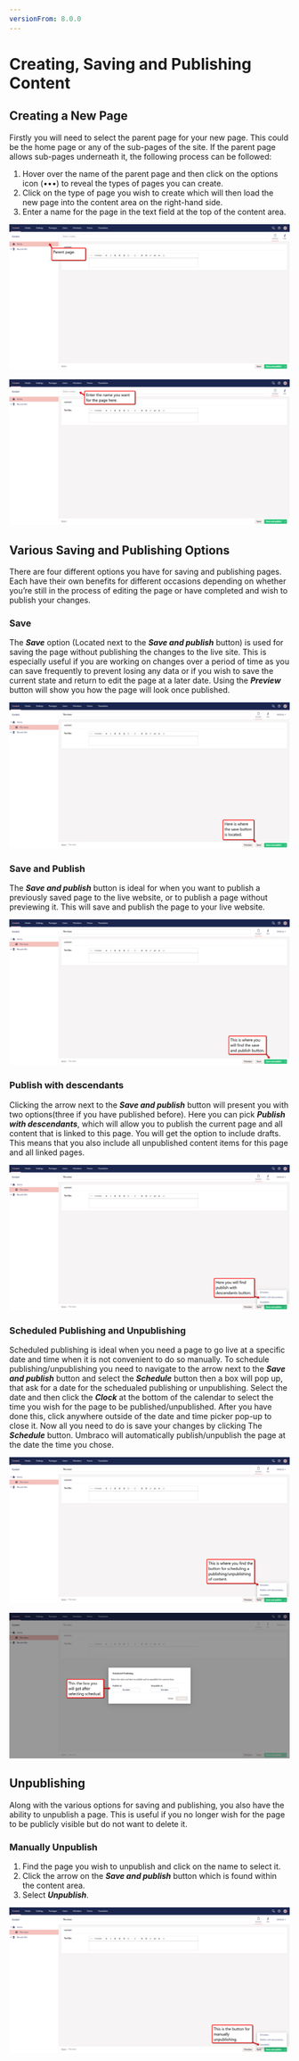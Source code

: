 ```yaml
---
versionFrom: 8.0.0
---
```


# Creating, Saving and Publishing Content

## Creating a New Page

Firstly you will need to select the parent page for your new page. This could be the home page or any of the sub-pages of the site. If the parent page allows sub-pages underneath it, the following process can be followed:

1. Hover over the name of the parent page and then click on the options icon (•••) to reveal the types of pages you can create.
2. Click on the type of page you wish to create which will then load the new page into the content area on the right-hand side.
3. Enter a name for the page in the text field at the top of the content area. 

![This shows an arrow pointing at the home node in the section tree.](images/Parent-page.png)

![This shows an arrow pointing at Enter a name...](images/Enter-name.png)

## Various Saving and Publishing Options

There are four different options you have for saving and publishing pages. Each have their own benefits for different occasions depending on whether you’re still in the process of editing the page or have completed and wish to publish your changes.

### Save

The ***Save*** option (Located next to the ***Save and publish*** button) is used for saving the page without publishing the changes to the live site. This is especially useful if you are working on changes over a period of time as you can save frequently to prevent losing any data or if you wish to save the current state and return to edit the page at a later date. Using the ***Preview*** button will show you how the page will look once published.

![This shows an arrow pointing at The save button.](images/Save-button1.png)

### Save and Publish

The ***Save and publish*** button is ideal for when you want to publish a previously saved page to the live website, or to publish a page without previewing it. This will save and publish the page to your live website.

![This shows an arrow pointing at Save and publish.](images/Save-and-publish2.png)

### Publish with descendants

Clicking the arrow next to the ***Save and publish*** button will present you with two options(three if you have published before).
Here you can pick ***Publish with descendants***, which will allow you to publish the current page and all content that is linked to this page.
You will get the option to include drafts. This means that you also include all unpublished content items for this page and all linked pages.

![This shows an arrow pointing at Publish with descendants.](images/Publish-with-descendants2.png)

### Scheduled Publishing and Unpublishing

Scheduled publishing is ideal when you need a page to go live at a specific date and time when it is not convenient to do so manually. To schedule publishing/unpublishing you need to navigate to the arrow next to the ***Save and publish*** button and select the ***Schedule*** button then a box will pop up, that ask for a date for the schedualed publishing or unpublishing. Select the date and then click the ***Clock*** at the bottom of the calendar to select the time you wish for the page to be published/unpublished. After you have done this, click anywhere outside of the date and time picker pop-up to close it. Now all you need to do is save your changes by clicking The ***Schedule*** button.
Umbraco will automatically publish/unpublish the page at the date the time you chose.

![This shows an arrow pointing at Schedule Publishing.](images/Schedual-button2.png)

![This shows the box that allows you to pick the date and time for the schedualed publishing or unpublishing.](images/Schedualing-box2.png)

## Unpublishing

Along with the various options for saving and publishing, you also have the ability to unpublish a page. This is useful if you no longer wish for the page to be publicly visible but do not want to delete it.


### Manually Unpublish

1. Find the page you wish to unpublish and click on the name to select it.
2. Click the arrow on the ***Save and publish*** button which is found within the content area.
3. Select ***Unpublish***.

![This shows an arrow pointing at Unpublishing.](images/Manually-unpublishing.png)
